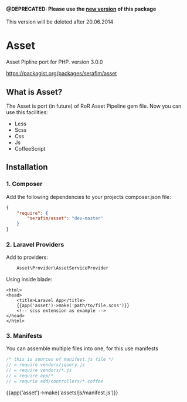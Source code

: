 #### @DEPRECATED: Please use the [new version](https://github.com/SerafimArts/Assets) of this package
This version will be deleted after 20.06.2014



Asset
=====


Asset Pipline port for PHP.
version 3.0.0

https://packagist.org/packages/serafim/asset

## What is Asset?

The Asset is port (in future) of RoR Asset Pipeline gem file. Now you can use this facilities:
- Less
- Scss
- Css
- Js
- CoffeeScript


## Installation

### 1. Composer

Add the following dependencies to your projects composer.json file:
```json
{
    "require": {
        "serafim/asset": "dev-master"
    }
}
```

### 2. Laravel Providers
Add to providers:
```php
    Asset\Provider\AssetServiceProvider
```

Using inside blade:
```
<html>
<head>
    <title>Laravel App</title>
    {{app('asset')->make('path/to/file.scss')}} 
    <!-- scss extension as example -->
</head>
</html>
```

### 3. Manifests
You can assemble multiple files into one, for this use manifests
```js
/* this is sources of manifest.js file */
// = require vendors/jquery.js
// = require vendors/*.js
// = require app/*
// = requrie add/controllers/*.coffee
```
<html>
<head>
    <title>Laravel App</title>
    {{app('asset')->make('assets/js/manifest.js')}}
</head>
</html>

